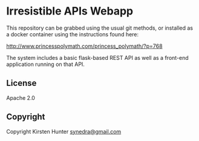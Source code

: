 Irresistible APIs Webapp
==========================

This repository can be grabbed using the usual git methods, or 
installed as a docker container using the instructions found
here:

http://www.princesspolymath.com/princess_polymath/?p=768

The system includes a basic flask-based REST API as well
as a front-end application running on that API.

## License

Apache 2.0

## Copyright

Copyright Kirsten Hunter <synedra@gmail.com>

